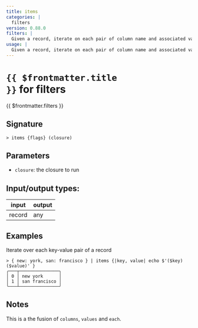 ```yaml
---
title: items
categories: |
  filters
version: 0.88.0
filters: |
  Given a record, iterate on each pair of column name and associated value.
usage: |
  Given a record, iterate on each pair of column name and associated value.
---
```

<!-- This file is automatically generated. Please edit the command in https://github.com/nushell/nushell instead. -->

# <code>{{ $frontmatter.title }}</code> for filters

<div class='command-title'>{{ $frontmatter.filters }}</div>

## Signature

```> items {flags} (closure)```

## Parameters

 -  `closure`: the closure to run


## Input/output types:

| input  | output |
| ------ | ------ |
| record | any    |

## Examples

Iterate over each key-value pair of a record
```nu
> { new: york, san: francisco } | items {|key, value| echo $'($key) ($value)' }
╭───┬───────────────╮
│ 0 │ new york      │
│ 1 │ san francisco │
╰───┴───────────────╯

```

## Notes
This is a the fusion of `columns`, `values` and `each`.